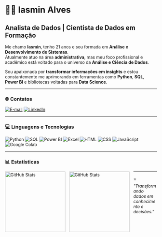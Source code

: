 # 👩‍💻 Iasmin Alves

## Analista de Dados | Cientista de Dados em Formação

Me chamo **Iasmin**, tenho 21 anos e sou formada em **Análise e Desenvolvimento de Sistemas**.  
Atualmente atuo na área **administrativa**, mas meu foco profissional e acadêmico está voltado para o universo da **Análise e Ciência de Dados**.  

Sou apaixonada por **transformar informações em insights** e estou constantemente me aprimorando em ferramentas como **Python**, **SQL**, **Power BI** e bibliotecas voltadas para **Data Science**.

---

### 🌐 Contatos

[![E-mail](https://img.shields.io/badge/-E--mail-D14836?style=for-the-badge&logo=gmail&logoColor=white)](mailto:iasminsantosalves@gmail.com)
[![LinkedIn](https://img.shields.io/badge/-LinkedIn-0A66C2?style=for-the-badge&logo=linkedin&logoColor=white)](https://www.linkedin.com/in/iasmin-alves-4a329a31a/)

---

### 💻 Linguagens e Tecnologias

![Python](https://img.shields.io/badge/Python-3776AB?style=for-the-badge&logo=python&logoColor=white)
![SQL](https://img.shields.io/badge/SQL-4479A1?style=for-the-badge&logo=database&logoColor=white)
![Power BI](https://img.shields.io/badge/Power%20BI-F2C811?style=for-the-badge&logo=powerbi&logoColor=black)
![Excel](https://img.shields.io/badge/Excel-217346?style=for-the-badge&logo=microsoftexcel&logoColor=white)
![HTML](https://img.shields.io/badge/HTML5-E34F26?style=for-the-badge&logo=html5&logoColor=white)
![CSS](https://img.shields.io/badge/CSS3-1572B6?style=for-the-badge&logo=css3&logoColor=white)
![JavaScript](https://img.shields.io/badge/JavaScript-F7DF1E?style=for-the-badge&logo=javascript&logoColor=black)
![Google Colab](https://img.shields.io/badge/Google%20Colab-F9AB00?style=for-the-badge&logo=googlecolab&logoColor=black)

---

### 📊 Estatísticas
<p>
    <img
        align="left" 
        alt="GitHub Stats"
        height="200" 
        style="padding-right: 10px;" 
        src="https://github-readme-stats.vercel.app/api?username=Iasmin-ia&show_icons=true&locale=pt-br&theme=radical" 
/>
<img
        align="left" 
        alt="GitHub Stats"
        height="200" 
        style="padding-right: 10px;" 
        src="https://github-readme-stats.vercel.app/api/top-langs/?username=Iasmin-ia&locale=pt-br&custom_title=Tecnologias&theme=radical" 
/>
  
---

⭐ _"Transformando dados em conhecimento e decisões."_
